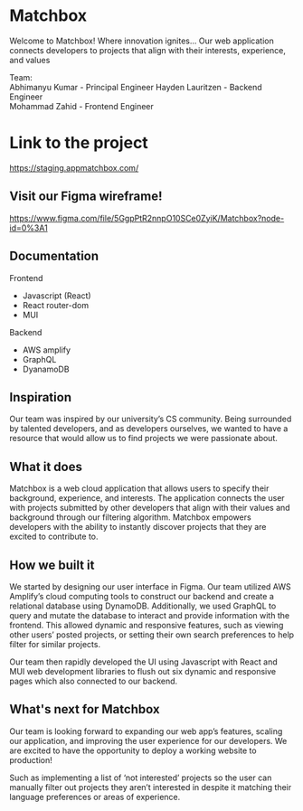 # Matchbox
Welcome to Matchbox! Where innovation ignites... 
Our web application connects developers to projects that align with their interests, experience, and values

Team:  
Abhimanyu Kumar - Principal Engineer
Hayden Lauritzen - Backend Engineer  
Mohammad Zahid - Frontend Engineer

# Link to the project
https://staging.appmatchbox.com/

## Visit our Figma wireframe! 
https://www.figma.com/file/5GgpPtR2nnpO10SCe0ZyiK/Matchbox?node-id=0%3A1

## Documentation
Frontend
* Javascript (React)
* React router-dom
* MUI

Backend
* AWS amplify
* GraphQL
* DyanamoDB

## Inspiration
Our team was inspired by our university’s CS community. Being surrounded by talented developers, and as developers ourselves, we wanted to have a resource that would allow us to find projects we were passionate about.

## What it does
Matchbox is a web cloud application that allows users to specify their background, experience, and interests. The application connects the user with projects submitted by other developers that align with their values and background through our filtering algorithm. Matchbox empowers developers with the ability to instantly discover projects that they are excited to contribute to.

## How we built it
We started by designing our user interface in Figma. Our team utilized AWS Amplify’s cloud computing tools to construct our backend and create a relational database using DynamoDB. Additionally, we used GraphQL to query and mutate the database to  interact and provide information with the frontend. This allowed dynamic and responsive features, such as viewing other users’ posted projects, or setting their own search preferences to help filter for similar projects.

Our team then rapidly developed the UI using Javascript with React and MUI web development libraries to flush out six dynamic and responsive pages which also connected to our backend.

## What's next for Matchbox
Our team is looking forward to expanding our web app’s features, scaling our application, and improving the user experience for our developers. We are excited to have the opportunity to deploy a working website to production!

Such as implementing a list of ‘not interested’ projects so the user can manually filter out projects they aren’t interested in despite it matching their language preferences or areas of experience.

